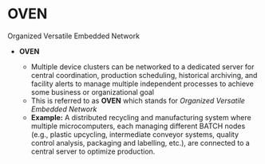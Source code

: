 # OVEN

Organized Versatile Embedded Network

- **OVEN**

  - Multiple device clusters can be networked to a dedicated server for central coordination, production scheduling, historical archiving, and facility alerts to manage multiple independent processes to achieve some business or organizational goal
  - This is referred to as **OVEN** which stands for _Organized Versatile Embedded Network_
  - **Example:** A distributed recycling and manufacturing system where multiple microcomputers, each managing different BATCH nodes (e.g., plastic upcycling, intermediate conveyor systems, quality control analysis, packaging and labelling, etc.), are connected to a central server to optimize production.
